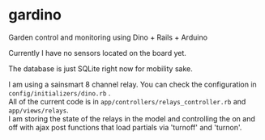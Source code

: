 gardino
=======

Garden control and monitoring using Dino + Rails + Arduino

Currently I have no sensors located on the board yet.

The database is just SQLite right now for mobility sake.

I am using a sainsmart 8 channel relay.   You can check the configuration in `config/initializers/dino.rb` .  
All of the current code is in `app/controllers/relays_controller.rb` and `app/views/relays`.   
I am storing the state of the relays in the model and controlling the on and off with ajax post functions that 
load partials via 'turnoff' and 'turnon'.

